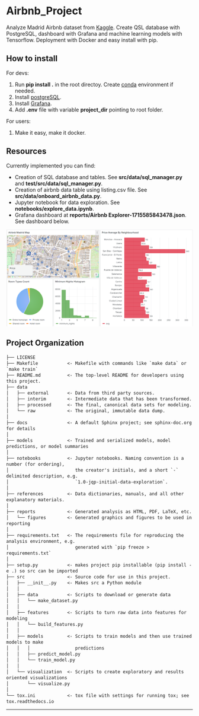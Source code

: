 Airbnb_Project
==============================

Analyze Madrid Airbnb dataset from [Kaggle](https://www.kaggle.com/datasets/rusiano/madrid-airbnb-data). Create QSL database with PostgreSQL, dashboard with Grafana and machine learning models with Tensorflow. Deployment with Docker and easy install with pip.

## How to install

For devs:
1. Run **pip install .** in the root directoy. Create [conda](https://conda.io/projects/conda/en/latest/user-guide/install/index.html) environment if needed.
2. Install [postgreSQL](https://www.postgresql.org).
3. Install [Grafana](https://grafana.com).
4. Add **.env** file with variable **project_dir** pointing to root folder.

For users:

1. Make it easy, make it docker.

## Resources
Currently implemented you can find:
- Creation of SQL database and tables. See **src/data/sql_manager.py** and **test/src/data/sql_manager.py**.
- Creation of airbnb data table using listing.csv file. See **src/data/onboard_airbnb_data.py**.
- Jupyter notebook for data exploration. See **notebooks/explore_data.ipynb**.
- Grafana dashboard at **reports/Airbnb Explorer-1715585843478.json**. See dashboard below.

![alt text](https://github.com/mrvgME/Airbnb_Project/blob/master/reports/figures/grafana_dashboard.png?raw=true)



Project Organization
------------

    ├── LICENSE
    ├── Makefile           <- Makefile with commands like `make data` or `make train`
    ├── README.md          <- The top-level README for developers using this project.
    ├── data
    │   ├── external       <- Data from third party sources.
    │   ├── interim        <- Intermediate data that has been transformed.
    │   ├── processed      <- The final, canonical data sets for modeling.
    │   └── raw            <- The original, immutable data dump.
    │
    ├── docs               <- A default Sphinx project; see sphinx-doc.org for details
    │
    ├── models             <- Trained and serialized models, model predictions, or model summaries
    │
    ├── notebooks          <- Jupyter notebooks. Naming convention is a number (for ordering),
    │                         the creator's initials, and a short `-` delimited description, e.g.
    │                         `1.0-jqp-initial-data-exploration`.
    │
    ├── references         <- Data dictionaries, manuals, and all other explanatory materials.
    │
    ├── reports            <- Generated analysis as HTML, PDF, LaTeX, etc.
    │   └── figures        <- Generated graphics and figures to be used in reporting
    │
    ├── requirements.txt   <- The requirements file for reproducing the analysis environment, e.g.
    │                         generated with `pip freeze > requirements.txt`
    │
    ├── setup.py           <- makes project pip installable (pip install -e .) so src can be imported
    ├── src                <- Source code for use in this project.
    │   ├── __init__.py    <- Makes src a Python module
    │   │
    │   ├── data           <- Scripts to download or generate data
    │   │   └── make_dataset.py
    │   │
    │   ├── features       <- Scripts to turn raw data into features for modeling
    │   │   └── build_features.py
    │   │
    │   ├── models         <- Scripts to train models and then use trained models to make
    │   │   │                 predictions
    │   │   ├── predict_model.py
    │   │   └── train_model.py
    │   │
    │   └── visualization  <- Scripts to create exploratory and results oriented visualizations
    │       └── visualize.py
    │
    └── tox.ini            <- tox file with settings for running tox; see tox.readthedocs.io


--------
